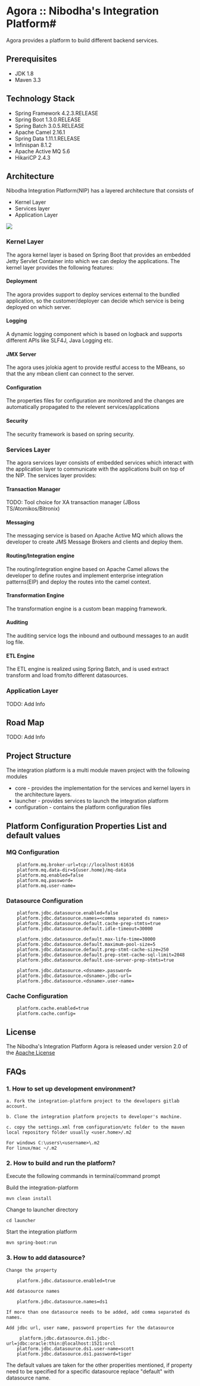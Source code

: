 # Agora :: Nibodha's Integration Platform#
Agora provides a platform to build different backend services.


## Prerequisites ##
* JDK 1.8
* Maven 3.3

## Technology Stack ##


* Spring Framework 4.2.3.RELEASE
* Spring Boot 1.3.0.RELEASE
* Spring Batch 3.0.5.RELEASE
* Apache Camel 2.16.1
* Spring Data 1.11.1.RELEASE
* Infinispan 8.1.2
* Apache Active MQ 5.6
* HikariCP 2.4.3

## Architecture ##

 Nibodha Integration Platform(NIP) has a layered architecture that consists of
 
* Kernel Layer
* Services layer
* Application Layer 

![](agora-architecture.png)

### Kernel Layer ###

The agora kernel layer is based on Spring Boot that provides an embedded Jetty Servlet Container into which we can deploy the applications. The kernel layer provides the following features:

#### Deployment ####
The agora provides support to deploy services external to the bundled application, so the customer/deployer can decide which service is being deployed on which server.

#### Logging ####
A dynamic logging component which is based on logback and supports different APIs like SLF4J, Java Logging etc.

#### JMX Server ####
The agora uses jolokia agent to provide restful access to the MBeans, so that the any mbean client can connect to the server.

#### Configuration ####
The properties files for configuration are monitored and the changes are automatically propagated to the relevent services/applications

#### Security ####
The security framework is based on spring security.

### Services Layer ###

The agora services layer consists of embedded services which interact with the application layer to communicate with the applications built on top of the NIP. The services layer provides:

#### Transaction Manager ####

TODO: Tool choice for XA transaction manager (JBoss TS/Atomikos/Bitronix)

#### Messaging ####

The messaging service is based on Apache Active MQ which allows the developer to create JMS Message Brokers and clients and deploy them.

#### Routing/Integration engine ####

The routing/integration engine based on Apache Camel allows the developer to define routes and implement enterprise integration patterns(EIP) and deploy the routes into the camel context.
            
#### Transformation Engine ####

The transformation engine is a custom bean mapping framework.

#### Auditing ####

The auditing service logs the inbound and outbound messages to an audit log file.

#### ETL Engine ####

The ETL engine is realized using Spring Batch, and is used extract transform and load from/to different datasources.

### Application Layer ###

TODO: Add Info

## Road Map ##

TODO: Add Info

## Project Structure ##

The integration platform is a multi module maven project with the following modules

* core - provides the implementation for the services and kernel layers in the architecture layers.
* launcher - provides services to launch the integration platform
* configuration -  contains the platform configuration files

## Platform Configuration Properties List and default values ##

### MQ Configuration ###

        platform.mq.broker-url=tcp://localhost:61616
        platform.mq.data-dir=${user.home}/mq-data
        platform.mq.enabled=false
        platform.mq.password=
        platform.mq.user-name=
    
### Datasource Configuration ###
    
	    platform.jdbc.datasource.enabled=false
        platform.jdbc.datasource.names=<comma separated ds names> 
        platform.jdbc.datasource.default.cache-prep-stmts=true
        platform.jdbc.datasource.default.idle-timeout=30000

        platform.jdbc.datasource.default.max-life-time=30000
        platform.jdbc.datasource.default.maximum-pool-size=5
        platform.jdbc.datasource.default.prep-stmt-cache-size=250
        platform.jdbc.datasource.default.prep-stmt-cache-sql-limit=2048
        platform.jdbc.datasource.default.use-server-prep-stmts=true
        
        platform.jdbc.datasource.<dsname>.password=
        platform.jdbc.datasource.<dsname>.jdbc-url=
        platform.jdbc.datasource.<dsname>.user-name=
     
### Cache Configuration ###
        
        platform.cache.enabled=true
        platform.cache.config=
        



## License ##

The Nibodha's Integration Platform Agora is released under version 2.0 of the [Apache License](http://www.apache.org/licenses/LICENSE-2.0)

## FAQs ##

### 1. How to set up development environment? ###

	a. Fork the integration-platform project to the developers gitlab account.
	
	b. Clone the integration platform projects to developer's machine.
	
	c. copy the settings.xml from configuration/etc folder to the maven local repository folder usually <user.home>/.m2
	
	For windows C:\users\<username>\.m2
	For linux/mac ~/.m2

### 2. How to build and run the platform? ###
   
   Execute the following commands in terminal/command prompt
   
   Build the integration-platform
   
   `mvn clean install`
   
   Change to launcher directory
   
   `cd launcher`
   
   Start the integration platform
   
   `mvn spring-boot:run`
   
	
### 3. How to add datasource? ###
	
	Change the property
	 
	  	platform.jdbc.datasource.enabled=true
	
	Add datasource names
	
		platform.jdbc.datasource.names=ds1
		
	If more than one datasource needs to be added, add comma separated ds names.
	
	Add jdbc url, user name, password properties for the datasource
	
		 platform.jdbc.datasource.ds1.jdbc-url=jdbc:oracle:thin:@localhost:1521:orcl
        platform.jdbc.datasource.ds1.user-name=scott
        platform.jdbc.datasource.ds1.password=tiger
    
   The default values are taken for the other properities mentioned, if property need to be specified for a specific datasource replace "default" with datasource name.   
			

